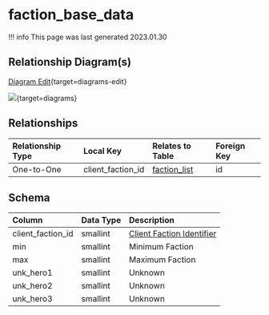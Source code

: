 # faction_base_data

!!! info
	This page was last generated 2023.01.30

## Relationship Diagram(s)

[Diagram Edit](https://mermaid.live/edit#eyJjb2RlIjoiZXJEaWFncmFtXG4gICAgZmFjdGlvbl9iYXNlX2RhdGEge1xuICAgICAgICBzbWFsbGludCBjbGllbnRfZmFjdGlvbl9pZFxuICAgIH1cbiAgICBmYWN0aW9uX2xpc3Qge1xuICAgICAgICBpbnQgaWRcbiAgICB9XG4gICAgZmFjdGlvbl9iYXNlX2RhdGEgfHwtLW97IGZhY3Rpb25fbGlzdCA6IFwiT25lLXRvLU9uZVwiXG5cbiIsIm1lcm1haWQiOnsidGhlbWUiOiJkZWZhdWx0In0sInVwZGF0ZUVkaXRvciI6dHJ1ZSwiYXV0b1N5bmMiOnRydWUsInVwZGF0ZURpYWdyYW0iOnRydWV9){target=diagrams-edit}

[![](https://mermaid.ink/img/eyJjb2RlIjoiZXJEaWFncmFtXG4gICAgZmFjdGlvbl9iYXNlX2RhdGEge1xuICAgICAgICBzbWFsbGludCBjbGllbnRfZmFjdGlvbl9pZFxuICAgIH1cbiAgICBmYWN0aW9uX2xpc3Qge1xuICAgICAgICBpbnQgaWRcbiAgICB9XG4gICAgZmFjdGlvbl9iYXNlX2RhdGEgfHwtLW97IGZhY3Rpb25fbGlzdCA6IFwiT25lLXRvLU9uZVwiXG5cbiIsIm1lcm1haWQiOnsidGhlbWUiOiJkZWZhdWx0In0sInVwZGF0ZUVkaXRvciI6dHJ1ZSwiYXV0b1N5bmMiOnRydWUsInVwZGF0ZURpYWdyYW0iOnRydWV9)](https://mermaid.ink/img/eyJjb2RlIjoiZXJEaWFncmFtXG4gICAgZmFjdGlvbl9iYXNlX2RhdGEge1xuICAgICAgICBzbWFsbGludCBjbGllbnRfZmFjdGlvbl9pZFxuICAgIH1cbiAgICBmYWN0aW9uX2xpc3Qge1xuICAgICAgICBpbnQgaWRcbiAgICB9XG4gICAgZmFjdGlvbl9iYXNlX2RhdGEgfHwtLW97IGZhY3Rpb25fbGlzdCA6IFwiT25lLXRvLU9uZVwiXG5cbiIsIm1lcm1haWQiOnsidGhlbWUiOiJkZWZhdWx0In0sInVwZGF0ZUVkaXRvciI6dHJ1ZSwiYXV0b1N5bmMiOnRydWUsInVwZGF0ZURpYWdyYW0iOnRydWV9){target=diagrams}


## Relationships

| Relationship Type | Local Key | Relates to Table | Foreign Key |
| :--- | :--- | :--- | :--- |
| One-to-One | client_faction_id | [faction_list](../../schema/factions/faction_list.md) | id |


## Schema

| Column | Data Type | Description |
| :--- | :--- | :--- |
| client_faction_id | smallint | [Client Faction Identifier](faction_list.md) |
| min | smallint | Minimum Faction |
| max | smallint | Maximum Faction |
| unk_hero1 | smallint | Unknown |
| unk_hero2 | smallint | Unknown |
| unk_hero3 | smallint | Unknown |

